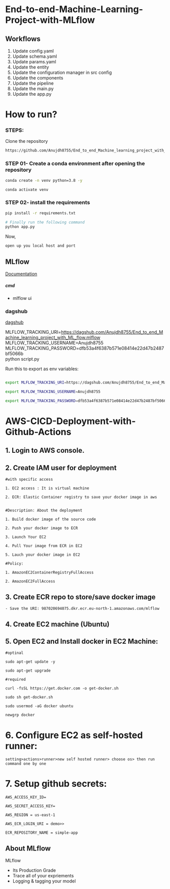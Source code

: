 # End-to-end-Machine-Learning-Project-with-MLflow

## Workflows

1. Update config.yaml
2. Update schema.yaml
3. Update params.yaml
4. Update the entity
5. Update the configuration manager in src config
6. Update the components
7. Update the pipeline
8. Update the main.py
9. Update the app.py

# How to run?

### STEPS:

Clone the repository

```bash
https://github.com/Anujdh8755/End_to_end_Machine_learning_project_with_ML_flow.git
```

### STEP 01- Create a conda environment after opening the repository

```bash
conda create -n venv python=3.8 -y
```

```bash
conda activate venv
```

### STEP 02- install the requirements

```bash
pip install -r requirements.txt
```

```bash
# Finally run the following command
python app.py
```

Now,

```bash
open up you local host and port
```

## MLflow

[Documentation](https://mlflow.org/docs/latest/index.html)

##### cmd

- mlflow ui

### dagshub

[dagshub](https://dagshub.com/)

MLFLOW_TRACKING_URI=https://dagshub.com/Anujdh8755/End_to_end_Machine_learning_project_with_ML_flow.mlflow \
MLFLOW_TRACKING_USERNAME=Anujdh8755 \
MLFLOW_TRACKING_PASSWORD=dfb53a4f6387b571e08414e22d47b2487bf5066b \
python script.py

Run this to export as env variables:

```bash

export MLFLOW_TRACKING_URI=https://dagshub.com/Anujdh8755/End_to_end_Machine_learning_project_with_ML_flow.mlflow

export MLFLOW_TRACKING_USERNAME=Anujdh8755

export MLFLOW_TRACKING_PASSWORD=dfb53a4f6387b571e08414e22d47b2487bf5066b
```

# AWS-CICD-Deployment-with-Github-Actions

## 1. Login to AWS console.

## 2. Create IAM user for deployment

    #with specific access

    1. EC2 access : It is virtual machine

    2. ECR: Elastic Container registry to save your docker image in aws


    #Description: About the deployment

    1. Build docker image of the source code

    2. Push your docker image to ECR

    3. Launch Your EC2

    4. Pull Your image from ECR in EC2

    5. Lauch your docker image in EC2

    #Policy:

    1. AmazonEC2ContainerRegistryFullAccess

    2. AmazonEC2FullAccess

## 3. Create ECR repo to store/save docker image

    - Save the URI: 987020694075.dkr.ecr.eu-north-1.amazonaws.com/mlflow

## 4. Create EC2 machine (Ubuntu)

## 5. Open EC2 and Install docker in EC2 Machine:

    #optinal

    sudo apt-get update -y

    sudo apt-get upgrade

    #required

    curl -fsSL https://get.docker.com -o get-docker.sh

    sudo sh get-docker.sh

    sudo usermod -aG docker ubuntu

    newgrp docker

# 6. Configure EC2 as self-hosted runner:

    setting>actions>runner>new self hosted runner> choose os> then run command one by one

# 7. Setup github secrets:

    AWS_ACCESS_KEY_ID=

    AWS_SECRET_ACCESS_KEY=

    AWS_REGION = us-east-1

    AWS_ECR_LOGIN_URI = demo>>

    ECR_REPOSITORY_NAME = simple-app

## About MLflow

MLflow

- Its Production Grade
- Trace all of your expriements
- Logging & tagging your model
